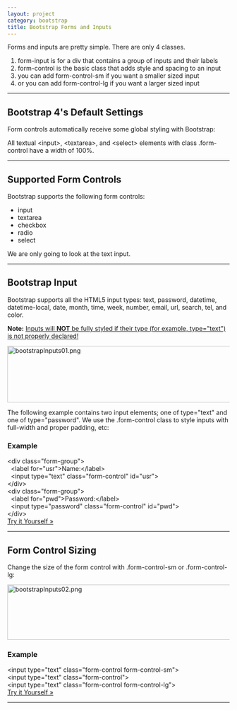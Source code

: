 ```yaml
---
layout: project
category: bootstrap
title: Bootstrap Forms and Inputs
---
```

<p>Forms and inputs are pretty simple. There are only 4 classes.</p>
<ol>
<li>form-input is for a div that contains a group of inputs and their labels</li>
<li>form-control is the basic class that adds style and spacing to an input</li>
<li>you can add form-control-sm if you want a smaller sized input</li>
<li>or you can add form-control-lg if you want a larger sized input</li>
</ol>
<hr>
<h2>Bootstrap 4's Default Settings</h2>
<p>Form controls automatically receive some global styling with Bootstrap:</p>
<p>All textual<span> </span>&lt;input&gt;,<span> </span>&lt;textarea&gt;, and<span> </span>&lt;select&gt;<span> </span>elements with class<span> </span>.form-control<span> </span>have a width of 100%.</p>
<hr>
<h2>Supported Form Controls</h2>
<p>Bootstrap supports the following form controls:</p>
<ul>
<li>input</li>
<li>textarea</li>
<li>checkbox</li>
<li>radio</li>
<li>select</li>
</ul>
<p>We are only going to look at the text input.</p>
<hr>
<h2>Bootstrap Input</h2>
<p>Bootstrap supports all the HTML5 input types: text, password, datetime, datetime-local, date, month, time, week, number, email, url, search, tel, and color.</p>
<p><strong>Note:</strong><span> </span><span style="text-decoration: underline;">Inputs will <strong>NOT</strong> be fully styled if their type (for example, type="text") is not properly declared!</span></p>
<div>
<div class="form-group"><img src="/wd/bootstrap/images/bootstrapInputs01.png" alt="bootstrapInputs01.png" width="600" height="128" data-api-endpoint="https://hilliard.instructure.com/api/v1/courses/31582/files/10748134" data-api-returntype="File"></div>
</div>
<p>The following example contains two input elements; one of<span> </span>type="text"<span> </span>and one of<span> </span>type="password". We use the<span> </span>.form-control<span> </span>class to style inputs with full-width and proper padding, etc:</p>
<div class="w3-example">
<h3>Example</h3>
<div class="w3-code notranslate htmlHigh">
<span class="tagnamecolor"><span class="tagcolor">&lt;</span>div<span class="attributecolor"><span> </span>class<span class="attributevaluecolor">="form-group"</span></span><span class="tagcolor">&gt;</span></span><br> <span> </span><span class="tagnamecolor"><span class="tagcolor">&lt;</span>label<span class="attributecolor"><span> </span>for<span class="attributevaluecolor">="usr"</span></span><span class="tagcolor">&gt;</span></span>Name:<span class="tagnamecolor"><span class="tagcolor">&lt;</span>/label<span class="tagcolor">&gt;</span></span><br> <span> </span><span class="tagnamecolor"><span class="tagcolor">&lt;</span>input<span class="attributecolor"><span> </span>type<span class="attributevaluecolor">="text"</span><span> </span>class<span class="attributevaluecolor">="form-control"</span><span> </span>id<span class="attributevaluecolor">="usr"</span></span><span class="tagcolor">&gt;</span></span><br><span class="tagnamecolor"><span class="tagcolor">&lt;</span>/div<span class="tagcolor">&gt;</span></span><br><span class="tagnamecolor"><span class="tagcolor">&lt;</span>div<span class="attributecolor"><span> </span>class<span class="attributevaluecolor">="form-group"</span></span><span class="tagcolor">&gt;</span></span><br> <span> </span><span class="tagnamecolor"><span class="tagcolor">&lt;</span>label<span class="attributecolor"><span> </span>for<span class="attributevaluecolor">="pwd"</span></span><span class="tagcolor">&gt;</span></span>Password:<span class="tagnamecolor"><span class="tagcolor">&lt;</span>/label<span class="tagcolor">&gt;</span></span><br> <span> </span><span class="tagnamecolor"><span class="tagcolor">&lt;</span>input<span class="attributecolor"><span> </span>type<span class="attributevaluecolor">="password"</span><span> </span>class<span class="attributevaluecolor">="form-control"</span><span> </span>id<span class="attributevaluecolor">="pwd"</span></span><span class="tagcolor">&gt;</span></span><br><span class="tagnamecolor"><span class="tagcolor">&lt;</span>/div<span class="tagcolor">&gt;</span></span>
</div>
<a class="w3-btn w3-margin-bottom" href="https://www.w3schools.com/bootstrap4/tryit.asp?filename=trybs_form_input&amp;stacked=h" >Try it Yourself »</a>
</div>
<hr>
<h2>Form Control Sizing</h2>
<p>Change the size of the form control with<span> </span>.form-control-sm<span> </span>or<span> </span>.form-control-lg:</p>
<p><img src="/wd/bootstrap/images/bootstrapInputs02.png" alt="bootstrapInputs02.png" width="600" height="125" data-api-endpoint="https://hilliard.instructure.com/api/v1/courses/31582/files/10748131" data-api-returntype="File"></p>
<div class="w3-example">
<h3>Example</h3>
<div class="w3-code notranslate htmlHigh">
<span class="tagnamecolor"><span class="tagcolor">&lt;</span>input<span class="attributecolor"><span> </span>type<span class="attributevaluecolor">="text"</span><span> </span>class<span class="attributevaluecolor">="form-control form-control-sm"</span></span><span class="tagcolor">&gt;</span></span><br><span class="tagnamecolor"><span class="tagcolor">&lt;</span>input<span class="attributecolor"><span> </span>type<span class="attributevaluecolor">="text"</span><span> </span>class<span class="attributevaluecolor">="form-control"</span></span><span class="tagcolor">&gt;</span></span><br><span class="tagnamecolor"><span class="tagcolor">&lt;</span>input<span class="attributecolor"><span> </span>type<span class="attributevaluecolor">="text"</span><span> </span>class<span class="attributevaluecolor">="form-control form-control-lg"</span></span><span class="tagcolor">&gt;</span></span>
</div>
<a class="w3-btn w3-margin-bottom" href="https://www.w3schools.com/bootstrap4/tryit.asp?filename=trybs_form-control-size&amp;stacked=h" >Try it Yourself »</a>
</div>
<hr>

